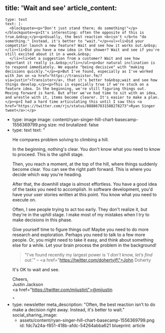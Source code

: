 title: 'Wait and see'
article_content:
  -
    type: text
    text: |-
      <blockquote><p>"Don't just stand there; do something!"</p></blockquote><p>It's interesting: often the opposite of this is true.&nbsp;</p><p>Usually, the best reaction <b>isn't </b>to "do something." Instead, it's better to "wait."</p><ul><li>Did your competitor launch a new feature? Wait and see how it works out.&nbsp;</li><li>Did you have a new idea in the shower? Wait and see if you're still excited about it in a week.&nbsp;
      </li><li>Get a suggestion from a customer? Wait and see how important it really is.&nbsp;</li></ul><p>Our natural inclination is to respond immediately. We equate "being decisive" with "making decisions quickly."</p><p>But I've found, especially as I've worked with Jon on <a href="https://transistor.fm/?via=justin">Transistor</a>, that it's better to&nbsp;wait and see how things develop.</p><p>This is especially true if we're stuck on a feature idea. In the beginning, we're still figuring things out. Moving forward is hard. But after we've had time to sit with an idea, and wrestle with it, items become clearer. It's easier to make a plan.</p><p>I had a hard time articulating this until I saw this <a href="https://twitter.com/rjs/status/888867831588278273">Ryan Singer tweet</a>:</p>
  -
    type: image
    image: content/ryan-singer-hill-chart-basecamp-1556369799.png
    size: md
    brutalized: false
  -
    type: text
    text: "<p>He compares problem solving to climbing a hill.&nbsp;</p><p>In the beginning, nothing's clear. You don't know what you need to know to proceed. This is the uphill stage.</p><p>Then, you reach a moment, at the top of the hill, where things suddenly become clear. You can see the right path forward. This is where you decide which way you're heading.</p><p>After that, the downhill stage is almost effortless. You have a good idea of the tasks you need to accomplish. In software development, you'd have your user stories written at this point. You know what you need to execute on.</p><p>Often, I see people trying to act too early. They don't realize it, but they're in the uphill stage. I make most of my mistakes when I try to make decisions in this phase.</p><p>Give yourself time to figure things out! Maybe you need to do more research and exploration. Perhaps you need to talk to a few more people. Or, you might need to take it easy, and think about something else for a while. Let your brain process the problem in the background!</p><blockquote><p>\"I’ve found recently my largest power is '<i>I don’t know, let’s find out</i>.'\" – <a href=\"https://twitter.com/dohertyjf\">John Doherty</a></p></blockquote><p>It's OK to wait and see.</p><p>Cheers,<br>Justin Jackson<br><a href=\"https://twitter.com/mijustin\">@mijustin</a></p>"
  -
    type: newsletter
meta_description: "Often, the best reaction isn't to do make a decision right away. Instead, it's better to wait."
social_sharing_image:
    - assets/content/ryan-singer-hill-chart-basecamp-1556369799.png
id: fdc7a24a-f851-418b-afdc-54264abba621
blueprint: article
